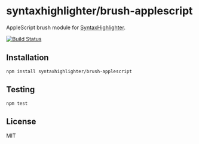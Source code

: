 # syntaxhighlighter/brush-applescript

AppleScript brush module for [SyntaxHighlighter](https://github.com/syntaxhighlighter).

[![Build Status](https://travis-ci.org/alexgorbatchev/brush-applescript.svg)](https://travis-ci.org/alexgorbatchev/brush-applescript)

## Installation

    npm install syntaxhighlighter/brush-applescript

## Testing

    npm test

## License

MIT
